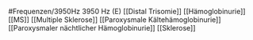 #Frequenzen/3950Hz
3950 Hz (E)
[[Distal Trisomie]]
[[Hämoglobinurie]]
[[MS]]
[[Multiple Sklerose]]
[[Paroxysmale Kältehämoglobinurie]]
[[Paroxysmaler nächtlicher Hämoglobinurie]]
[[Sklerose]]